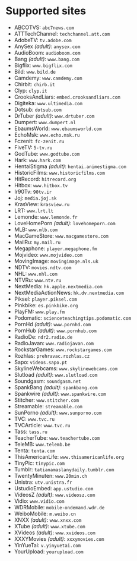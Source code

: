 Supported sites
===============

 * ABCOTVS: `abc7news.com`
 * ATTTechChannel: `techchannel.att.com`
 * AdobeTV: `tv.adobe.com`
 * AnySex _(adult)_: `anysex.com`
 * AudioBoom: `audioboom.com`
 * Bang _(adult)_: `www.bang.com`
 * Bigflix: `www.bigflix.com`
 * Bild: `www.bild.de`
 * Camdemy: `www.camdemy.com`
 * Chirbit: `chirb.it`
 * Clyp: `clyp.it`
 * CrooksAndLiars: `embed.crooksandliars.com`
 * Digiteka: `www.ultimedia.com`
 * Dotsub: `dotsub.com`
 * DrTuber _(adult)_: `www.drtuber.com`
 * Dumpert: `www.dumpert.nl`
 * EbaumsWorld: `www.ebaumsworld.com`
 * EchoMsk: `www.echo.msk.ru`
 * Fczenit: `fc-zenit.ru`
 * FiveTV: `5-tv.ru`
 * GodTube: `www.godtube.com`
 * Hark: `www.hark.com`
 * HentaiStigma _(adult)_: `hentai.animestigma.com`
 * HistoricFilms: `www.historicfilms.com`
 * HitRecord: `hitrecord.org`
 * Hitbox: `www.hitbox.tv`
 * Ir90Tv: `90tv.ir`
 * Joj: `media.joj.sk`
 * KrasView: `krasview.ru`
 * LRT: `www.lrt.lt`
 * Lemonde: `www.lemonde.fr`
 * LoveHomePorn _(adult)_: `lovehomeporn.com`
 * MLB: `www.mlb.com`
 * MacGameStore: `www.macgamestore.com`
 * MailRu: `my.mail.ru`
 * Megaphone: `player.megaphone.fm`
 * Mojvideo: `www.mojvideo.com`
 * MovingImage: `movingimage.nls.uk`
 * NDTV: `movies.ndtv.com`
 * NHL: `www.nhl.com`
 * NTVRu: `www.ntv.ru`
 * NextMedia: `hk.apple.nextmedia.com`
 * NextMediaActionNews: `hk.dv.nextmedia.com`
 * Piksel: `player.piksel.com`
 * Pinkbike: `es.pinkbike.org`
 * PlayFM: `www.play.fm`
 * Podomatic: `scienceteachingtips.podomatic.com`
 * PornHd _(adult)_: `www.pornhd.com`
 * PornHub _(adult)_: `www.pornhub.com`
 * RadioDe: `ndr2.radio.de`
 * RadioJavan: `www.radiojavan.com`
 * RockstarGames: `www.rockstargames.com`
 * Rozhlas: `prehravac.rozhlas.cz`
 * Sapo: `videos.sapo.pt`
 * SkylineWebcams: `www.skylinewebcams.com`
 * Slutload _(adult)_: `www.slutload.com`
 * Soundgasm: `soundgasm.net`
 * SpankBang _(adult)_: `spankbang.com`
 * Spankwire _(adult)_: `www.spankwire.com`
 * Stitcher: `www.stitcher.com`
 * Streamable: `streamable.com`
 * SunPorno _(adult)_: `www.sunporno.com`
 * TVC: `www.tvc.ru`
 * TVCArticle: `www.tvc.ru`
 * Tass: `tass.ru`
 * TeacherTube: `www.teachertube.com`
 * TeleMB: `www.telemb.be`
 * Tenta: `tenta.com`
 * ThisAmericanLife: `www.thisamericanlife.org`
 * TinyPic: `tinypic.com`
 * Tumblr: `tatianamaslanydaily.tumblr.com`
 * TwentyMinuten: `www.20min.ch`
 * Unistra: `utv.unistra.fr`
 * UstudioEmbed: `app.ustudio.com`
 * VideosZ _(adult)_: `www.videosz.com`
 * Vidio: `www.vidio.com`
 * WDRMobile: `mobile-ondemand.wdr.de`
 * WeiboMobile: `m.weibo.cn`
 * XNXX _(adult)_: `www.xnxx.com`
 * XTube _(adult)_: `www.xtube.com`
 * XVideos _(adult)_: `www.xvideos.com`
 * XXXYMovies _(adult)_: `xxxymovies.com`
 * YinYueTai: `v.yinyuetai.com`
 * YourUpload: `yourupload.com`